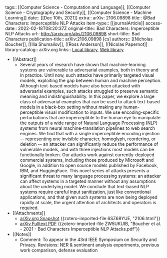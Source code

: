 tags:: [[Computer Science - Computation and Language]], [[Computer Science - Cryptography and Security]], [[Computer Science - Machine Learning]]
date:: [[Dec 10th, 2021]]
extra:: arXiv: 2106.09898
title:: @Bad Characters: Imperceptible NLP Attacks
item-type:: [[journalArticle]]
access-date:: 2022-02-18T08:20:37Z
original-title:: Bad Characters: Imperceptible NLP Attacks
url:: http://arxiv.org/abs/2106.09898
short-title:: Bad Characters
publication-title:: arXiv:2106.09898 [cs]
authors:: [[Nicholas Boucher]], [[Ilia Shumailov]], [[Ross Anderson]], [[Nicolas Papernot]]
library-catalog:: arXiv.org
links:: [Local library](zotero://select/groups/2386895/items/CG9VBIHU), [Web library](https://www.zotero.org/groups/2386895/items/CG9VBIHU)

- [[Abstract]]
	- Several years of research have shown that machine-learning systems are vulnerable to adversarial examples, both in theory and in practice. Until now, such attacks have primarily targeted visual models, exploiting the gap between human and machine perception. Although text-based models have also been attacked with adversarial examples, such attacks struggled to preserve semantic meaning and indistinguishability. In this paper, we explore a large class of adversarial examples that can be used to attack text-based models in a black-box setting without making any human-perceptible visual modification to inputs. We use encoding-specific perturbations that are imperceptible to the human eye to manipulate the outputs of a wide range of Natural Language Processing (NLP) systems from neural machine-translation pipelines to web search engines. We find that with a single imperceptible encoding injection -- representing one invisible character, homoglyph, reordering, or deletion -- an attacker can significantly reduce the performance of vulnerable models, and with three injections most models can be functionally broken. Our attacks work against currently-deployed commercial systems, including those produced by Microsoft and Google, in addition to open source models published by Facebook, IBM, and HuggingFace. This novel series of attacks presents a significant threat to many language processing systems: an attacker can affect systems in a targeted manner without any assumptions about the underlying model. We conclude that text-based NLP systems require careful input sanitization, just like conventional applications, and that given such systems are now being deployed rapidly at scale, the urgent attention of architects and operators is required.
- [[Attachments]]
	- [arXiv.org Snapshot](https://arxiv.org/abs/2106.09898) {{zotero-imported-file 6SZ68YUE, "2106.html"}}
	- [arXiv Fulltext PDF](https://arxiv.org/pdf/2106.09898.pdf) {{zotero-imported-file ZW5UKUIB, "Boucher et al. - 2021 - Bad Characters Imperceptible NLP Attacks.pdf"}}
- [[Notes]]
	- Comment: To appear in the 43rd IEEE Symposium on Security and Privacy. Revisions: NER & sentiment analysis experiments, previous work comparison, defense evaluation